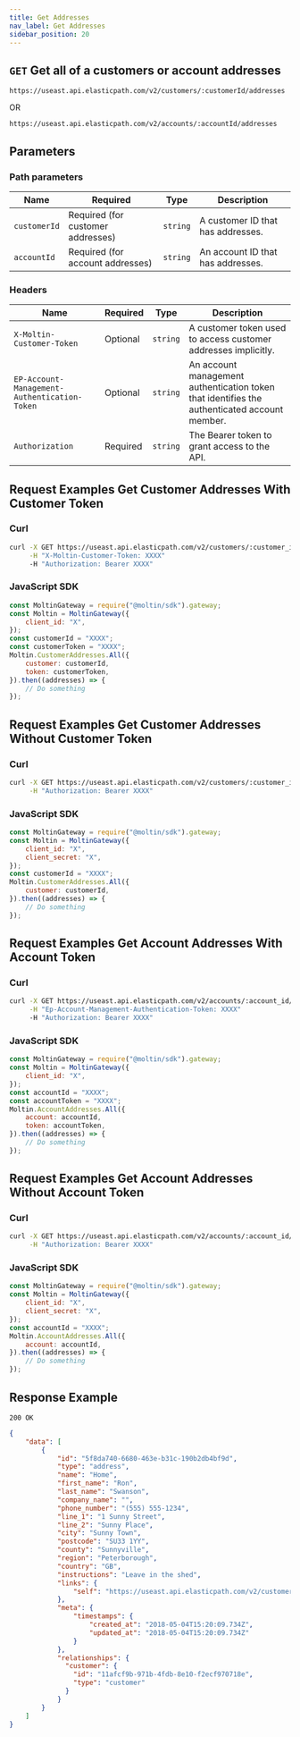 ```yaml
---
title: Get Addresses
nav_label: Get Addresses
sidebar_position: 20
---
```


## `GET` Get all of a customers or account addresses

```http
https://useast.api.elasticpath.com/v2/customers/:customerId/addresses
```

OR

```http
https://useast.api.elasticpath.com/v2/accounts/:accountId/addresses
```

## Parameters

### Path parameters

| Name         | Required                          | Type     | Description                       |
| ------------ | --------------------------------- | -------- | --------------------------------- |
| `customerId` | Required (for customer addresses) | `string` | A customer ID that has addresses. |
| `accountId`  | Required (for account addresses)  | `string` | An account ID that has addresses. |

### Headers

| Name                                         | Required | Type     | Description                                                                                  |
| -------------------------------------------- | -------- | -------- | -------------------------------------------------------------------------------------------- |
| `X-Moltin-Customer-Token`                    | Optional | `string` | A customer token used to access customer addresses implicitly.                               |
| `EP-Account-Management-Authentication-Token` | Optional | `string` | An account management authentication token that identifies the authenticated account member. |
| `Authorization`                              | Required | `string` | The Bearer token to grant access to the API.                                                 |

## Request Examples Get Customer Addresses With Customer Token

### Curl

```bash
curl -X GET https://useast.api.elasticpath.com/v2/customers/:customer_id/addresses \
     -H "X-Moltin-Customer-Token: XXXX"
     -H "Authorization: Bearer XXXX"
```

### JavaScript SDK

```javascript
const MoltinGateway = require("@moltin/sdk").gateway;
const Moltin = MoltinGateway({
    client_id: "X",
});
const customerId = "XXXX";
const customerToken = "XXXX";
Moltin.CustomerAddresses.All({
    customer: customerId,
    token: customerToken,
}).then((addresses) => {
    // Do something
});
```

## Request Examples Get Customer Addresses Without Customer Token

### Curl

```bash
curl -X GET https://useast.api.elasticpath.com/v2/customers/:customer_id/addresses \
     -H "Authorization: Bearer XXXX"
```

### JavaScript SDK

```javascript
const MoltinGateway = require("@moltin/sdk").gateway;
const Moltin = MoltinGateway({
    client_id: "X",
    client_secret: "X",
});
const customerId = "XXXX";
Moltin.CustomerAddresses.All({
    customer: customerId,
}).then((addresses) => {
    // Do something
});
```

## Request Examples Get Account Addresses With Account Token

### Curl

```bash
curl -X GET https://useast.api.elasticpath.com/v2/accounts/:account_id/addresses \
     -H "Ep-Account-Management-Authentication-Token: XXXX"
     -H "Authorization: Bearer XXXX"
```

### JavaScript SDK

```javascript
const MoltinGateway = require("@moltin/sdk").gateway;
const Moltin = MoltinGateway({
    client_id: "X",
});
const accountId = "XXXX";
const accountToken = "XXXX";
Moltin.AccountAddresses.All({
    account: accountId,
    token: accountToken,
}).then((addresses) => {
    // Do something
});
```

## Request Examples Get Account Addresses Without Account Token

### Curl

```bash
curl -X GET https://useast.api.elasticpath.com/v2/accounts/:account_id/addresses \
     -H "Authorization: Bearer XXXX"
```

### JavaScript SDK

```javascript
const MoltinGateway = require("@moltin/sdk").gateway;
const Moltin = MoltinGateway({
    client_id: "X",
    client_secret: "X",
});
const accountId = "XXXX";
Moltin.AccountAddresses.All({
    account: accountId,
}).then((addresses) => {
    // Do something
});
```

## Response Example

`200 OK`

```json
{
    "data": [
        {
            "id": "5f8da740-6680-463e-b31c-190b2db4bf9d",
            "type": "address",
            "name": "Home",
            "first_name": "Ron",
            "last_name": "Swanson",
            "company_name": "",
            "phone_number": "(555) 555-1234",
            "line_1": "1 Sunny Street",
            "line_2": "Sunny Place",
            "city": "Sunny Town",
            "postcode": "SU33 1YY",
            "county": "Sunnyville",
            "region": "Peterborough",
            "country": "GB",
            "instructions": "Leave in the shed",
            "links": {
                "self": "https://useast.api.elasticpath.com/v2/customers/11afcf9b-971b-4fdb-8e10-f2ecf970718e/addresses/5f8da740-6680-463e-b31c-190b2db4bf9d"
            },
            "meta": {
                "timestamps": {
                    "created_at": "2018-05-04T15:20:09.734Z",
                    "updated_at": "2018-05-04T15:20:09.734Z"
                }
            },
            "relationships": {
              "customer": {
                "id": "11afcf9b-971b-4fdb-8e10-f2ecf970718e",
                "type": "customer"
              }
            }
        }
    ]
}
```
